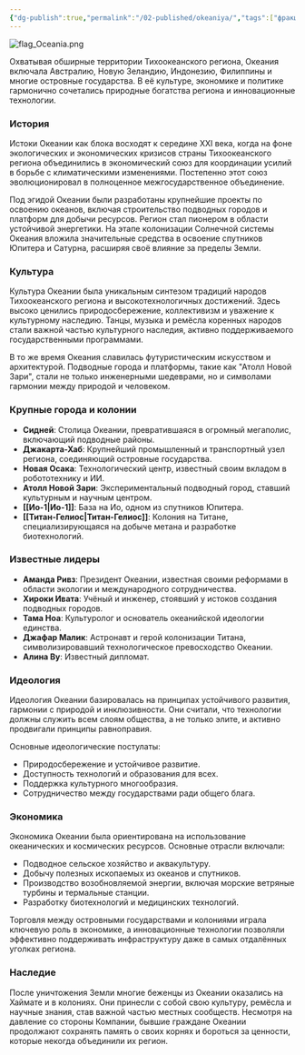 ```yaml
---
{"dg-publish":true,"permalink":"/02-published/okeaniya/","tags":["фракция"]}
---
```


![flag_Oceania.png](/img/user/09.%20files/flag_Oceania.png)

Охватывая обширные территории Тихоокеанского региона, Океания включала Австралию, Новую Зеландию, Индонезию, Филиппины и многие островные государства. В её культуре, экономике и политике гармонично сочетались природные богатства региона и инновационные технологии.

### История

Истоки Океании как блока восходят к середине XXI века, когда на фоне экологических и экономических кризисов страны Тихоокеанского региона объединились в экономический союз для координации усилий в борьбе с климатическими изменениями. Постепенно этот союз эволюционировал в полноценное межгосударственное объединение.

Под эгидой Океании были разработаны крупнейшие проекты по освоению океанов, включая строительство подводных городов и платформ для добычи ресурсов. Регион стал пионером в области устойчивой энергетики. На этапе колонизации Солнечной системы Океания вложила значительные средства в освоение спутников Юпитера и Сатурна, расширяя своё влияние за пределы Земли.

### Культура

Культура Океании была уникальным синтезом традиций народов Тихоокеанского региона и высокотехнологичных достижений. Здесь высоко ценились природосбережение, коллективизм и уважение к культурному наследию. Танцы, музыка и ремёсла коренных народов стали важной частью культурного наследия, активно поддерживаемого государственными программами.

В то же время Океания славилась футуристическим искусством и архитектурой. Подводные города и платформы, такие как "Атолл Новой Зари", стали не только инженерными шедеврами, но и символами гармонии между природой и человеком.

### Крупные города и колонии

- **Сидней**: Столица Океании, превратившаяся в огромный мегаполис, включающий подводные районы.
- **Джакарта-Хаб**: Крупнейший промышленный и транспортный узел региона, соединяющий островные государства.
- **Новая Осака**: Технологический центр, известный своим вкладом в робототехнику и ИИ.
- **Атолл Новой Зари**: Экспериментальный подводный город, ставший культурным и научным центром.
- **[[Ио-1\|Ио-1]]**: База на Ио, одном из спутников Юпитера.
- **[[Титан-Гелиос\|Титан-Гелиос]]**: Колония на Титане, специализирующаяся на добыче метана и разработке биотехнологий.

### Известные лидеры

- **Аманда Ривз**: Президент Океании, известная своими реформами в области экологии и международного сотрудничества.
- **Хироки Ивата**: Учёный и инженер, стоявший у истоков создания подводных городов.
- **Тама Ноа**: Культуролог и основатель океанийской идеологии единства.
- **Джафар Малик**: Астронавт и герой колонизации Титана, символизировавший технологическое превосходство Океании.
- **Алина Ву**: Известный дипломат.

### Идеология

Идеология Океании базировалась на принципах устойчивого развития, гармонии с природой и инклюзивности. Они считали, что технологии должны служить всем слоям общества, а не только элите, и активно продвигали принципы равноправия.

Основные идеологические постулаты:

- Природосбережение и устойчивое развитие.
- Доступность технологий и образования для всех.
- Поддержка культурного многообразия.
- Сотрудничество между государствами ради общего блага.

### Экономика

Экономика Океании была ориентирована на использование океанических и космических ресурсов. Основные отрасли включали:

- Подводное сельское хозяйство и аквакультуру.
- Добычу полезных ископаемых из океанов и спутников.
- Производство возобновляемой энергии, включая морские ветряные турбины и термальные станции.
- Разработку биотехнологий и медицинских технологий.

Торговля между островными государствами и колониями играла ключевую роль в экономике, а инновационные технологии позволяли эффективно поддерживать инфраструктуру даже в самых отдалённых уголках региона.

### Наследие

После уничтожения Земли многие беженцы из Океании оказались на Хаймате и в колониях. Они принесли с собой свою культуру, ремёсла и научные знания, став важной частью местных сообществ. Несмотря на давление со стороны Компании, бывшие граждане Океании продолжают сохранять память о своих корнях и бороться за ценности, которые некогда объединили их регион.
